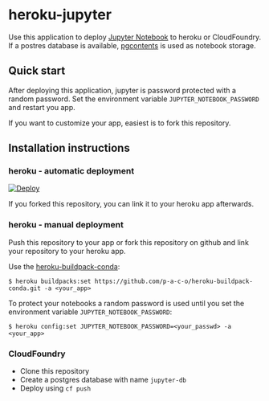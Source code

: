 # heroku-jupyter

Use this application to deploy [Jupyter Notebook](https://jupyter.org/) to heroku or CloudFoundry. If a postres database is available, [pgcontents](https://github.com/quantopian/pgcontents) is used as notebook storage.

## Quick start

After deploying this application, jupyter is password protected with a random password. Set the environment variable `JUPYTER_NOTEBOOK_PASSWORD` and restart you app.

If you want to customize your app, easiest is to fork this repository.

## Installation instructions

### heroku - automatic deployment

[![Deploy](https://www.herokucdn.com/deploy/button.svg)](https://dashboard.heroku.com/new?button-url=https%3A%2F%2Felements.heroku.com%2F&template=https%3A%2F%2Fgithub.com%2Fitq5%2Fheroku-jupyter)

If you forked this repository, you can link it to your heroku app afterwards.

### heroku - manual deployment

Push this repository to your app or fork this repository on github and link your 
repository to your heroku app.

Use the [heroku-buildpack-conda](https://github.com/itq5/heroku-buildpack-conda):
```
$ heroku buildpacks:set https://github.com/p-a-c-o/heroku-buildpack-conda.git -a <your_app>
```

To protect your notebooks a random password is used until you set the environment variable `JUPYTER_NOTEBOOK_PASSWORD`:
```
$ heroku config:set JUPYTER_NOTEBOOK_PASSWORD=<your_passwd> -a <your_app>
```

### CloudFoundry

- Clone this repository
- Create a postgres database with name `jupyter-db`
- Deploy using `cf push`
